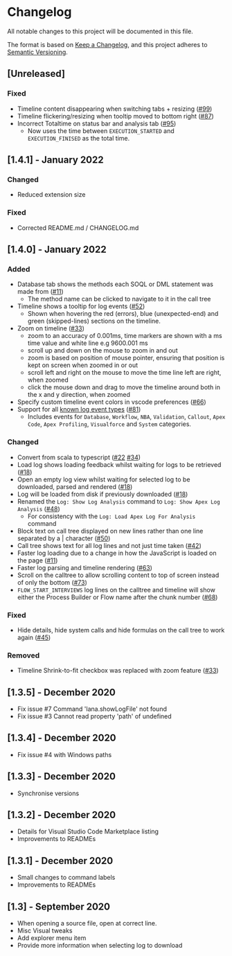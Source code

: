 # Changelog

All notable changes to this project will be documented in this file.

The format is based on [Keep a Changelog](https://keepachangelog.com/en/1.0.0/),
and this project adheres to [Semantic Versioning](https://semver.org/spec/v2.0.0.html).

## [Unreleased]

### Fixed

- Timeline content disappearing when switching tabs + resizing ([#99][#99])
- Timeline flickering/resizing when tooltip moved to bottom right ([#87][#87])
- Incorrect Totaltime on status bar and analysis tab ([#95][#95])
  - Now uses the time between `EXECUTION_STARTED` and `EXECUTION_FINISED` as the total time.

## [1.4.1] - January 2022

### Changed

- Reduced extension size

### Fixed

- Corrected README.md / CHANGELOG.md

## [1.4.0] - January 2022

### Added

- Database tab shows the methods each SOQL or DML statement was made from ([#11][#11])
  - The method name can be clicked to navigate to it in the call tree
- Timeline shows a tooltip for log events ([#52][#52])
  - Shown when hovering the red (errors), blue (unexpected-end) and green (skipped-lines) sections on the timeline.
- Zoom on timeline ([#33][#33])
  - zoom to an accuracy of 0.001ms, time markers are shown with a ms time value and white line e.g 9600.001 ms
  - scroll up and down on the mouse to zoom in and out
  - zoom is based on position of mouse pointer, ensuring that position is kept on screen when zoomed in or out
  - scroll left and right on the mouse to move the time line left are right, when zoomed
  - click the mouse down and drag to move the timeline around both in the x and y direction, when zoomed
- Specify custom timeline event colors in vscode preferences ([#66][#66])
- Support for all [known log event types](https://developer.salesforce.com/docs/atlas.en-us.apexcode.meta/apexcode/apex_debugging_system_log_console.htm) ([#81][#81])
  - Includes events for `Database`, `Workflow`, `NBA`, `Validation`, `Callout`, `Apex Code`, `Apex Profiling`, `Visualforce` and `System` categories.

### Changed

- Convert from scala to typescript ([#22][#22] [#34][#34])
- Load log shows loading feedback whilst waiting for logs to be retrieved ([#18][#18])
- Open an empty log view whilst waiting for selected log to be downloaded, parsed and rendered ([#18][#18])
- Log will be loaded from disk if previously downloaded ([#18][#18])
- Renamed the `Log: Show Log Analysis` command to `Log: Show Apex Log Analysis` ([#48][#48])
  - For consistency with the `Log: Load Apex Log For Analysis` command
- Block text on call tree displayed on new lines rather than one line separated by a | character ([#50][#50])
- Call tree shows text for all log lines and not just time taken ([#42][#42])
- Faster log loading due to a change in how the JavaScript is loaded on the page ([#11][#11])
- Faster log parsing and timeline rendering ([#63][#63])
- Scroll on the calltree to allow scrolling content to top of screen instead of only the bottom ([#73][#73])
- `FLOW_START_INTERVIEWS` log lines on the calltree and timeline will show either the Process Builder or Flow name after the chunk number ([#68][#68])

### Fixed

- Hide details, hide system calls and hide formulas on the call tree to work again ([#45][#45])

### Removed

- Timeline Shrink-to-fit checkbox was replaced with zoom feature ([#33][#33])

## [1.3.5] - December 2020

- Fix issue #7 Command 'lana.showLogFile' not found
- Fix issue #3 Cannot read property 'path' of undefined

## [1.3.4] - December 2020

- Fix issue #4 with Windows paths

## [1.3.3] - December 2020

- Synchronise versions

## [1.3.2] - December 2020

- Details for Visual Studio Code Marketplace listing
- Improvements to READMEs

## [1.3.1] - December 2020

- Small changes to command labels
- Improvements to READMEs

## [1.3] - September 2020

- When opening a source file, open at correct line.
- Misc Visual tweaks
- Add explorer menu item
- Provide more information when selecting log to download

[#11]: https://github.com/financialforcedev/debug-log-analyzer/issues/11
[#18]: https://github.com/financialforcedev/debug-log-analyzer/issues/18
[#22]: https://github.com/financialforcedev/debug-log-analyzer/issues/22
[#33]: https://github.com/financialforcedev/debug-log-analyzer/issues/33
[#34]: https://github.com/financialforcedev/debug-log-analyzer/issues/34
[#42]: https://github.com/financialforcedev/debug-log-analyzer/issues/42
[#45]: https://github.com/financialforcedev/debug-log-analyzer/issues/45
[#48]: https://github.com/financialforcedev/debug-log-analyzer/issues/48
[#50]: https://github.com/financialforcedev/debug-log-analyzer/issues/50
[#52]: https://github.com/financialforcedev/debug-log-analyzer/issues/52
[#63]: https://github.com/financialforcedev/debug-log-analyzer/issues/63
[#66]: https://github.com/financialforcedev/debug-log-analyzer/issues/66
[#68]: https://github.com/financialforcedev/debug-log-analyzer/issues/68
[#73]: https://github.com/financialforcedev/debug-log-analyzer/issues/73
[#81]: https://github.com/financialforcedev/debug-log-analyzer/issues/81
[#87]: https://github.com/financialforcedev/debug-log-analyzer/issues/87
[#95]: https://github.com/financialforcedev/debug-log-analyzer/issues/95
[#99]: https://github.com/financialforcedev/debug-log-analyzer/issues/99
